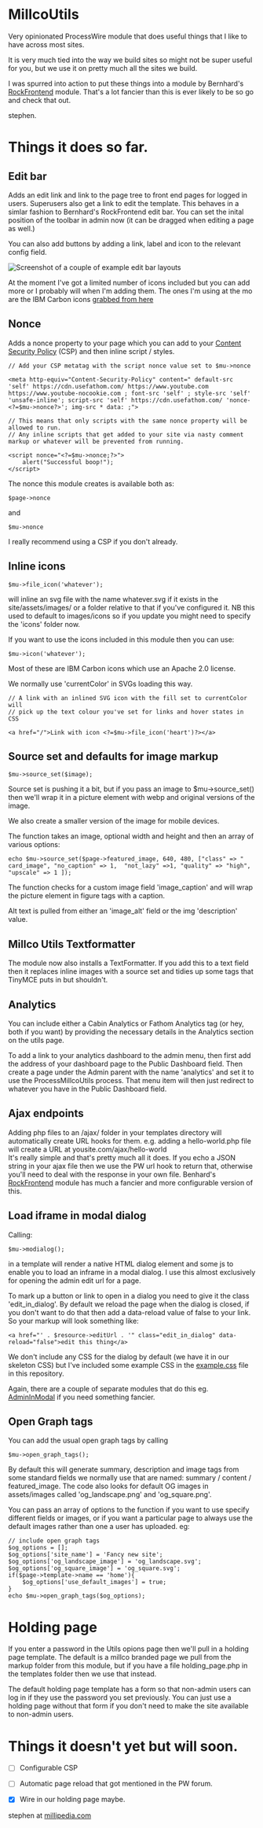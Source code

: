 # MillcoUtils

Very opinionated ProcessWire module that does useful things that I like to have across most sites. 

It is very much tied into the way we build sites so might not be super useful for you, but we use it on pretty much all the sites we build.

I was spurred into action to put these things into a module by Bernhard's [RockFrontend](https://processwire.com/modules/rock-frontend/) module. That's a lot fancier than this is ever likely to be so go and check that out.

stephen.

# Things it does so far.

## Edit bar

Adds an edit link and link to the page tree to front end pages for logged in users. Superusers also get a link to edit the template. This behaves in a simlar fashion to Bernhard's RockFrontend edit bar. You can set the inital position of the toolbar in admin now (it can be dragged when editing a page as well.)

You can also add buttons by adding a link, label and icon to the relevant config field. 

![Screenshot of a couple of example edit bar layouts](edit_bar_examples.png)

At the moment I've got a limited number of icons included but you can add more or I probably will when I'm adding them. The ones I'm using at the mo are the IBM Carbon icons [grabbed from here](https://icon-sets.iconify.design/carbon/)   

## Nonce

Adds a nonce property to your page which you can add to your [Content Security Policy](https://developer.mozilla.org/en-US/docs/Web/HTTP/CSP) (CSP) and then inline script / styles.

    // Add your CSP metatag with the script nonce value set to $mu->nonce  

	<meta http-equiv="Content-Security-Policy" content=" default-src  'self' https://cdn.usefathom.com/ https://www.youtube.com https://www.youtube-nocookie.com ; font-src 'self' ; style-src 'self' 'unsafe-inline'; script-src 'self' https://cdn.usefathom.com/ 'nonce-<?=$mu->nonce?>'; img-src * data: ;">

	// This means that only scripts with the same nonce property will be allowed to run. 
	// Any inline scripts that get added to your site via nasty comment markup or whatever will be prevented from running.  

	<script nonce="<?=$mu->nonce;?>">
		alert("Successful boop!");
	</script>

The nonce this module creates is available both as:

	$page->nonce

and

	$mu->nonce

I really recommend using a CSP if you don't already.

## Inline icons

	$mu->file_icon('whatever');

will inline an svg file with the name whatever.svg if it exists in the site/assets/images/ or a folder relative to that if you've configured it. NB this used to default to images/icons so if you update you might need to specify the 'icons' folder now.

If you want to use the icons included in this module then you can use:

	$mu->icon('whatever');

Most of these are IBM Carbon icons which use an Apache 2.0 license.
 
We normally use 'currentColor' in SVGs loading this way.

	// A link with an inlined SVG icon with the fill set to currentColor will
	// pick up the text colour you've set for links and hover states in CSS  

	<a href="/">Link with icon <?=$mu->file_icon('heart')?></a>

## Source set and defaults for image markup

	$mu->source_set($image);

Source set is pushing it a bit, but if you pass an image to $mu->source_set() then we'll wrap it in a picture element with webp and original versions of the image. 

We also create a smaller version of the image for mobile devices.

The function takes an image, optional width and height and then an array of various options:

	echo $mu->source_set($page->featured_image, 640, 480, ["class" => " card_image", "no_caption" => 1,  "not_lazy" =>1, "quality" => "high", "upscale" => 1 ]);

The function checks for a custom image field 'image_caption' and will wrap the picture element in figure tags with a caption.

Alt text is pulled from either an 'image_alt' field or the img 'description' value.

## Millco Utils Textformatter

The module now also installs a TextFormatter. If you add this to a text field then it replaces inline images with a source set and tidies up some tags that TinyMCE puts in but shouldn't.

## Analytics

You can include either a Cabin Analytics or Fathom Analytics tag (or hey, both if you want) by providing the necessary details in the Analytics section on the utils page.

To add a link to your analytics dashboard to the admin menu, then first add the address of your dashboard page to the Public Dashboard field. Then create a page under the Admin parent with the name 'analytics' and set it to use the ProcessMillcoUtils process. That menu item will then just redirect to whatever you have in the Public Dashboard field.

## Ajax endpoints

Adding php files to an /ajax/ folder in your templates directory will automatically create URL hooks for them. e.g. adding a hello-world.php file will create a URL at yousite.com/ajax/hello-world  
It's really simple and that's pretty much all it does. If you echo a JSON string in your ajax file then we use the PW url hook to return that, otherwise you'll need to deal with the response in your own file.
Benhard's [RockFrontend](https://processwire.com/modules/rock-frontend/) module has much a fancier and more configurable version of this.

## Load iframe in modal dialog

Calling:

	$mu->modialog();

in a template will render a native HTML dialog element and some js to enable you to load an inframe in a modal dialog. 
I use this almost exclusively for opening the admin edit url for a page.

To mark up a button or link to open in a dialog you need to give it the class 'edit_in_dialog'. By default we reload the page when the dialog is closed, if you don't want to do that then add a data-reload value of false to your link. So your markup will look something like:

	<a href="' . $resource->editUrl . '" class="edit_in_dialog" data-reload="false">edit this thing</a>

We don't include any CSS for the dialog by default (we have it in our skeleton CSS) but I've included some example CSS in the [example.css](example.css) file in this repository.

Again, there are a couple of separate modules that do this  eg. [AdminInModal](https://github.com/MetaTunes/AdminInModal) if you need something fancier.

## Open Graph tags

You can add the usual open graph tags by calling

	$mu->open_graph_tags();

By default this will generate summary, description and image tags from some standard fields we normally use that are named: summary / content / featured_image.
The code also looks for default OG images in assets/images called 'og_landscape.png' and 'og_square.png'. 

You can pass an array of options to the function if you want to use specify different fields or images, or if you want a particular page to always use the default images rather than one a user has uploaded. eg:

	// include open graph tags
	$og_options = [];
	$og_options['site_name'] = 'Fancy new site';
	$og_options['og_landscape_image'] = 'og_landscape.svg';
	$og_options['og_square_image'] = 'og_square.svg';
	if($page->template->name == 'home'){
		$og_options['use_default_images'] = true;
	}
	echo $mu->open_graph_tags($og_options);

# Holding page

If you enter a password in the Utils opions page then we'll pull in a holding page template. The default is a millco branded page we pull from the markup folder from this module, but if you have a file holding_page.php in the templates folder then we use that instead.

The default holding page template has a form so that non-admin users can log in if they use the password you set previously. You can just use a holding page without that form if you don't need to make the site available to non-admin users.
	
# Things it doesn't yet but will soon.	

- [ ] Configurable CSP
- [ ] Automatic page reload that got mentioned in the PW forum.
- [x] Wire in our holding page maybe.


stephen at [millipedia.com](https://millipedia.com)